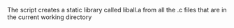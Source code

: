 The script creates a static library called liball.a from all the .c files that are in the current working directory
